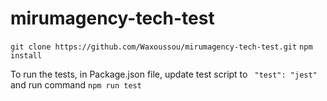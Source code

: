 # mirumagency-tech-test


` git clone https://github.com/Waxoussou/mirumagency-tech-test.git `
` npm install `

To run the tests, in Package.json file, update test script to ` "test": "jest"` 
and run command `npm run test`
